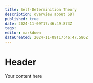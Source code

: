 ```yaml
---
title: Self-Determinition Theory
description: overview about SDT
published: true
date: 2024-11-09T17:46:49.873Z
tags: 
editor: markdown
dateCreated: 2024-11-09T17:46:47.586Z
---
```


# Header
Your content here